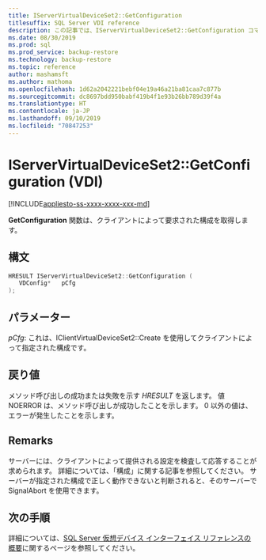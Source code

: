 ```yaml
---
title: IServerVirtualDeviceSet2::GetConfiguration
titlesuffix: SQL Server VDI reference
description: この記事では、IServerVirtualDeviceSet2::GetConfiguration コマンドのリファレンスを提供します。
ms.date: 08/30/2019
ms.prod: sql
ms.prod_service: backup-restore
ms.technology: backup-restore
ms.topic: reference
author: mashamsft
ms.author: mathoma
ms.openlocfilehash: 1d62a2042221bebf04e19a46a21ba81caa7c877b
ms.sourcegitcommit: dc8697bdd950babf419b4f1e93b26bb789d39f4a
ms.translationtype: HT
ms.contentlocale: ja-JP
ms.lasthandoff: 09/10/2019
ms.locfileid: "70847253"
---
```

# <a name="iservervirtualdeviceset2getconfiguration-vdi"></a>IServerVirtualDeviceSet2::GetConfiguration (VDI)

[!INCLUDE[appliesto-ss-xxxx-xxxx-xxx-md](../../../includes/appliesto-ss-xxxx-xxxx-xxx-md.md)]

**GetConfiguration** 関数は、クライアントによって要求された構成を取得します。

## <a name="syntax"></a>構文

```c
HRESULT IServerVirtualDeviceSet2::GetConfiguration (
   VDConfig*   pCfg
);
```

## <a name="parameters"></a>パラメーター

*pCfg*: これは、IClientVirtualDeviceSet2::Create を使用してクライアントによって指定された構成です。

## <a name="return-value"></a>戻り値

メソッド呼び出しの成功または失敗を示す *HRESULT* を返します。 値 NOERROR は、メソッド呼び出しが成功したことを示します。 0 以外の値は、エラーが発生したことを示します。

## <a name="remarks"></a>Remarks

サーバーには、クライアントによって提供される設定を検査して応答することが求められます。 詳細については、「構成」に関する記事を参照してください。 サーバーが指定された構成で正しく動作できないと判断されると、そのサーバーで SignalAbort を使用できます。

## <a name="next-steps"></a>次の手順

詳細については、[SQL Server 仮想デバイス インターフェイス リファレンスの概要](reference-virtual-device-interface.md)に関するページを参照してください。